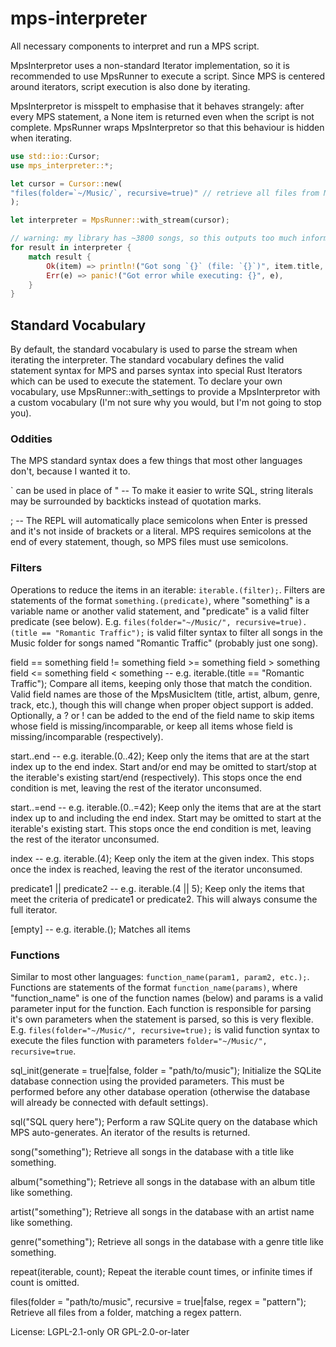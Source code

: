 # mps-interpreter

All necessary components to interpret and run a MPS script.

MpsInterpretor uses a non-standard Iterator implementation,
so it is recommended to use MpsRunner to execute a script.
Since MPS is centered around iterators, script execution is also done by iterating.

MpsInterpretor is misspelt to emphasise that it behaves strangely:
after every MPS statement, a None item is returned even when the script is not complete.
MpsRunner wraps MpsInterpretor so that this behaviour is hidden when iterating.

```rust
use std::io::Cursor;
use mps_interpreter::*;

let cursor = Cursor::new(
"files(folder=`~/Music/`, recursive=true)" // retrieve all files from Music folder
);

let interpreter = MpsRunner::with_stream(cursor);

// warning: my library has ~3800 songs, so this outputs too much information to be useful.
for result in interpreter {
    match result {
        Ok(item) => println!("Got song `{}` (file: `{}`)", item.title, item.filename),
        Err(e) => panic!("Got error while executing: {}", e),
    }
}
```

## Standard Vocabulary
By default, the standard vocabulary is used to parse the stream when iterating the interpreter.
The standard vocabulary defines the valid statement syntax for MPS and parses syntax into special Rust Iterators which can be used to execute the statement.
To declare your own vocabulary, use MpsRunner::with_settings to provide a MpsInterpretor with a custom vocabulary (I'm not sure why you would, but I'm not going to stop you).

### Oddities
The MPS standard syntax does a few things that most other languages don't, because I wanted it to.

\` can be used in place of " -- To make it easier to write SQL, string literals may be surrounded by backticks instead of quotation marks.

; -- The REPL will automatically place semicolons when Enter is pressed and it's not inside of brackets or a literal. MPS requires semicolons at the end of every statement, though, so MPS files must use semicolons.

### Filters
Operations to reduce the items in an iterable: `iterable.(filter);`.
Filters are statements of the format `something.(predicate)`, where "something" is a variable name or another valid statement, and "predicate" is a valid filter predicate (see below).
E.g. `files(folder="~/Music/", recursive=true).(title == "Romantic Traffic");` is valid filter syntax to filter all songs in the Music folder for songs named "Romantic Traffic" (probably just one song).

field == something
field != something
field >= something
field > something
field <= something
field < something -- e.g. iterable.(title == "Romantic Traffic");
   Compare all items, keeping only those that match the condition. Valid field names are those of the MpsMusicItem (title, artist, album, genre, track, etc.), though this will change when proper object support is added. Optionally, a ? or ! can be added to the end of the field name to skip items whose field is missing/incomparable, or keep all items whose field is missing/incomparable (respectively).

start..end -- e.g. iterable.(0..42);
   Keep only the items that are at the start index up to the end index. Start and/or end may be omitted to start/stop at the iterable's existing start/end (respectively). This stops once the end condition is met, leaving the rest of the iterator unconsumed.

start..=end -- e.g. iterable.(0..=42);
   Keep only the items that are at the start index up to and including the end index. Start may be omitted to start at the iterable's existing start. This stops once the end condition is met, leaving the rest of the iterator unconsumed.

index -- e.g. iterable.(4);
   Keep only the item at the given index. This stops once the index is reached, leaving the rest of the iterator unconsumed.

predicate1 || predicate2 -- e.g. iterable.(4 || 5);
   Keep only the items that meet the criteria of predicate1 or predicate2. This will always consume the full iterator.

[empty] -- e.g. iterable.();
   Matches all items

### Functions
Similar to most other languages: `function_name(param1, param2, etc.);`.
Functions are statements of the format `function_name(params)`, where "function_name" is one of the function names (below) and params is a valid parameter input for the function.
Each function is responsible for parsing it's own parameters when the statement is parsed, so this is very flexible.
E.g. `files(folder="~/Music/", recursive=true);` is valid function syntax to execute the files function with parameters `folder="~/Music/", recursive=true`.


sql_init(generate = true|false, folder = "path/to/music");
   Initialize the SQLite database connection using the provided parameters. This must be performed before any other database operation (otherwise the database will already be connected with default settings).

sql("SQL query here");
   Perform a raw SQLite query on the database which MPS auto-generates. An iterator of the results is returned.

song("something");
   Retrieve all songs in the database with a title like something.

album("something");
   Retrieve all songs in the database with an album title like something.

artist("something");
   Retrieve all songs in the database with an artist name like something.

genre("something");
   Retrieve all songs in the database with a genre title like something.

repeat(iterable, count);
   Repeat the iterable count times, or infinite times if count is omitted.

files(folder = "path/to/music", recursive = true|false, regex = "pattern");
   Retrieve all files from a folder, matching a regex pattern.


License: LGPL-2.1-only OR GPL-2.0-or-later
